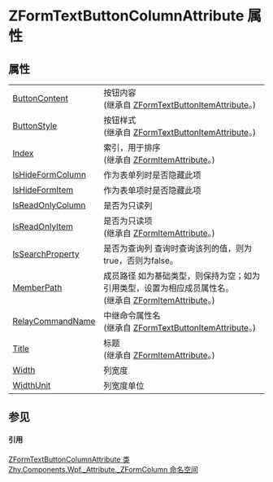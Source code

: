 # ZFormTextButtonColumnAttribute 属性




## 属性
<table>
<tr>
<td><a href="P_Zhy_Components_Wpf__Attribute__ZFormItem_ZFormTextButtonItemAttribute_ButtonContent">ButtonContent</a></td>
<td>按钮内容<br />(继承自 <a href="T_Zhy_Components_Wpf__Attribute__ZFormItem_ZFormTextButtonItemAttribute">ZFormTextButtonItemAttribute</a>。)</td></tr>
<tr>
<td><a href="P_Zhy_Components_Wpf__Attribute__ZFormItem_ZFormTextButtonItemAttribute_ButtonStyle">ButtonStyle</a></td>
<td>按钮样式<br />(继承自 <a href="T_Zhy_Components_Wpf__Attribute__ZFormItem_ZFormTextButtonItemAttribute">ZFormTextButtonItemAttribute</a>。)</td></tr>
<tr>
<td><a href="P_Zhy_Components_Wpf__Attribute__Base_ZFormItemAttribute_Index">Index</a></td>
<td>索引，用于排序<br />(继承自 <a href="T_Zhy_Components_Wpf__Attribute__Base_ZFormItemAttribute">ZFormItemAttribute</a>。)</td></tr>
<tr>
<td><a href="P_Zhy_Components_Wpf__Attribute__ZFormColumn_ZFormTextButtonColumnAttribute_IsHideFormColumn">IsHideFormColumn</a></td>
<td>作为表单列时是否隐藏此项</td></tr>
<tr>
<td><a href="P_Zhy_Components_Wpf__Attribute__ZFormColumn_ZFormTextButtonColumnAttribute_IsHideFormItem">IsHideFormItem</a></td>
<td>作为表单项时是否隐藏此项</td></tr>
<tr>
<td><a href="P_Zhy_Components_Wpf__Attribute__ZFormColumn_ZFormTextButtonColumnAttribute_IsReadOnlyColumn">IsReadOnlyColumn</a></td>
<td>是否为只读列</td></tr>
<tr>
<td><a href="P_Zhy_Components_Wpf__Attribute__Base_ZFormItemAttribute_IsReadOnlyItem">IsReadOnlyItem</a></td>
<td>是否为只读项<br />(继承自 <a href="T_Zhy_Components_Wpf__Attribute__Base_ZFormItemAttribute">ZFormItemAttribute</a>。)</td></tr>
<tr>
<td><a href="P_Zhy_Components_Wpf__Attribute__ZFormColumn_ZFormTextButtonColumnAttribute_IsSearchProperty">IsSearchProperty</a></td>
<td>是否为查询列 查询时查询该列的值，则为true，否则为false。</td></tr>
<tr>
<td><a href="P_Zhy_Components_Wpf__Attribute__Base_ZFormItemAttribute_MemberPath">MemberPath</a></td>
<td>成员路径 如为基础类型，则保持为空；如为引用类型，设置为相应成员属性名。<br />(继承自 <a href="T_Zhy_Components_Wpf__Attribute__Base_ZFormItemAttribute">ZFormItemAttribute</a>。)</td></tr>
<tr>
<td><a href="P_Zhy_Components_Wpf__Attribute__ZFormItem_ZFormTextButtonItemAttribute_RelayCommandName">RelayCommandName</a></td>
<td>中继命令属性名<br />(继承自 <a href="T_Zhy_Components_Wpf__Attribute__ZFormItem_ZFormTextButtonItemAttribute">ZFormTextButtonItemAttribute</a>。)</td></tr>
<tr>
<td><a href="P_Zhy_Components_Wpf__Attribute__Base_ZFormItemAttribute_Title">Title</a></td>
<td>标题<br />(继承自 <a href="T_Zhy_Components_Wpf__Attribute__Base_ZFormItemAttribute">ZFormItemAttribute</a>。)</td></tr>
<tr>
<td><a href="P_Zhy_Components_Wpf__Attribute__ZFormColumn_ZFormTextButtonColumnAttribute_Width">Width</a></td>
<td>列宽度</td></tr>
<tr>
<td><a href="P_Zhy_Components_Wpf__Attribute__ZFormColumn_ZFormTextButtonColumnAttribute_WidthUnit">WidthUnit</a></td>
<td>列宽度单位</td></tr>
</table>

## 参见


#### 引用
<a href="T_Zhy_Components_Wpf__Attribute__ZFormColumn_ZFormTextButtonColumnAttribute">ZFormTextButtonColumnAttribute 类</a>  
<a href="N_Zhy_Components_Wpf__Attribute__ZFormColumn">Zhy.Components.Wpf._Attribute._ZFormColumn 命名空间</a>  
